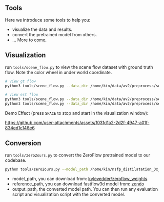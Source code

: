 Tools
---

Here we introduce some tools to help you:
- visualize the data and results.
- convert the pretrained model from others.
- ... More to come.

## Visualization

run `tools/scene_flow.py` to view the scene flow dataset with ground truth flow. Note the color wheel in under world coordinate.

```bash
# view gt flow
python3 tools/scene_flow.py --data_dir /home/kin/data/av2/preprocess/sensor/mini --flow_mode flow

# view est flow
python3 tools/scene_flow.py --data_dir /home/kin/data/av2/preprocess/sensor/mini --flow_mode deflow_best
python3 tools/scene_flow.py --data_dir /home/kin/data/av2/preprocess/sensor/mini --flow_mode seflow_best
```

Demo Effect (press `SPACE` to stop and start in the visualization window):

https://github.com/user-attachments/assets/f031d1a2-2d2f-4947-a01f-834ed1c146e6

## Conversion

run `tools/zero2ours.py` to convert the ZeroFlow pretrained model to our codebase. 

```bash
python tools/zero2ours.py --model_path /home/kin/nsfp_distilatation_3x_49_epochs.ckpt --reference_path /home/kin/fastflow3d.ckpt --output_path /home/kin/zeroflow3x.ckpt
```

- model_path, you can download from: [kylevedder/zeroflow_weights](https://github.com/kylevedder/zeroflow_weights/tree/master/argo)
- reference_path,  you can download fastflow3d model from: [zendo](https://zenodo.org/records/12632962)
- output_path, the converted model path. You can then run any evaluation script and visualization script with the converted model.